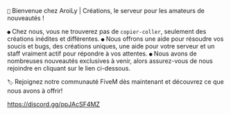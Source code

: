  `🌴` Bienvenue chez AroiLy | Créations, le serveur pour les amateurs de nouveautés !

 `●` Chez nous, vous ne trouverez pas de `copier-coller`, seulement des créations inédites et différentes.
 `●` Nous offrons une aide pour résoudre vos soucis et bugs, des créations uniques, une aide pour votre serveur et un staff vraiment actif pour répondre à vos attentes.
 `●` Nous avons de nombreuses nouveautés exclusives à venir, alors assurez-vous de nous rejoindre en cliquant sur le lien ci-dessous.

 `🏷️` Rejoignez notre communauté FiveM dès maintenant et découvrez ce que nous avons à offrir!

https://discord.gg/ppJAcSF4MZ 

